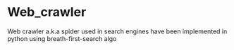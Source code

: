 # Web_crawler
Web crawler a.k.a spider used in search engines have been implemented in python using breath-first-search algo
